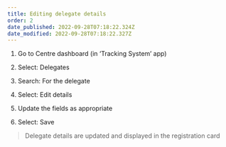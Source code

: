 ```yaml
---
title: Editing delegate details
order: 2
date_published: 2022-09-28T07:18:22.324Z
date_modified: 2022-09-28T07:18:22.327Z
---
```

1. Go to Centre dashboard (in ‘Tracking System’ app) ​

2. Select: Delegates​

3. Search: For the delegate​

4. Select: Edit details ​

5. Update the fields as appropriate ​

6. Select: Save​

> Delegate details are updated and displayed in the registration card​
